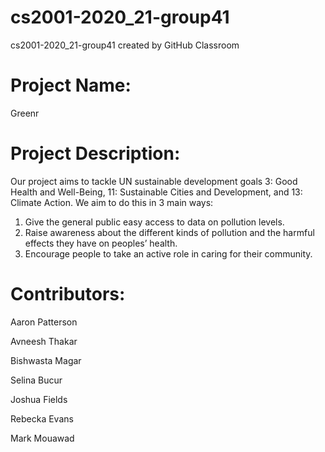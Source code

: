 # cs2001-2020_21-group41
cs2001-2020_21-group41 created by GitHub Classroom

# Project Name:
Greenr

# Project Description:
Our project aims to tackle UN sustainable development goals 3: Good Health and Well-Being, 11: Sustainable Cities and Development, and 13: Climate Action. We aim to do this in 3 main ways:

1) Give the general public easy access to data on pollution levels.
2) Raise awareness about the different kinds of pollution and the harmful effects they have on peoples’ health.
3) Encourage people to take an active role in caring for their community.

# Contributors:
Aaron Patterson

Avneesh Thakar

Bishwasta Magar

Selina Bucur

Joshua Fields

Rebecka Evans

Mark Mouawad
